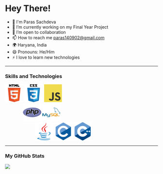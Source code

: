 # Hey There!
- 👋 I'm Paras Sachdeva 
- 🌱 I’m currently working on my Final Year Project
- 💞️ I’m open to collaboration
- 📫 How to reach me paras140902@gmail.com
- 🌍 Haryana, India
- 😄 Pronouns: He/Him
- ⚡ I love to learn new technologies
---
### Skills and Technologies
[<img src="https://raw.githubusercontent.com/devicons/devicon/master/icons/html5/html5-original-wordmark.svg" width="60" height="60">](https://developer.mozilla.org/en-US/docs/Web/HTML)
[<img src="https://raw.githubusercontent.com/devicons/devicon/master/icons/css3/css3-original-wordmark.svg" width="60" height="60">](https://developer.mozilla.org/en-US/docs/Web/CSS)
[<img src="https://raw.githubusercontent.com/devicons/devicon/master/icons/javascript/javascript-original.svg" width="60" height="60">](https://developer.mozilla.org/en-US/docs/Web/JavaScript)
<br>
&nbsp;&nbsp;&nbsp;&nbsp;
&nbsp;&nbsp;&nbsp;&nbsp;
&nbsp;&nbsp;&nbsp;&nbsp;
[<img src="https://raw.githubusercontent.com/devicons/devicon/master/icons/php/php-original.svg" width="60" height="60">](https://www.php.net/)
[<img src="https://raw.githubusercontent.com/devicons/devicon/master/icons/mysql/mysql-original-wordmark.svg" width="60" height="60">](https://www.mysql.com/)
<br>
&nbsp;&nbsp;&nbsp;&nbsp;
&nbsp;&nbsp;&nbsp;&nbsp;
&nbsp;&nbsp;&nbsp;&nbsp;
&nbsp;&nbsp;&nbsp;&nbsp;
&nbsp;&nbsp;&nbsp;&nbsp;
[<img src="https://raw.githubusercontent.com/devicons/devicon/master/icons/java/java-original.svg" width="60" height="60">](https://www.java.com/)
[<img src="https://raw.githubusercontent.com/devicons/devicon/master/icons/c/c-original.svg" width="60" height="60">](https://en.cppreference.com/w/c/language)
[<img src="https://raw.githubusercontent.com/devicons/devicon/master/icons/cplusplus/cplusplus-original.svg" width="60" height="60">](https://en.cppreference.com/w/cpp)

---
### My GitHub Stats
<a href="http://www.github.com/Paras-Sachdeva"><img src="https://github-readme-streak-stats.herokuapp.com/?user=Paras-Sachdeva&stroke=ffffff&background=000000&ring=3382ed&fire=3382ed&currStreakNum=ffffff&currStreakLabel=3382ed&sideNums=ffffff&sideLabels=ffffff&dates=ffffff&hide_border=true" /></a>

<!--<a href="https://github.com/Paras-Sachdeva" align="left"><img src="https://github-readme-stats.vercel.app/api/top-langs/?username=Paras-Sachdeva&langs_count=10&title_color=3382ed&text_color=ffffff&icon_color=6366f1&bg_color=000000&hide_border=true&locale=en&custom_title=Top%20%Languages" alt="Top Languages" /></a>

---
<!--### Featured Projects
<div width="100%" align="center"><a href="https://github.com/Paras-Sachdeva/Book-Pedlar" align="left"><img align="left" width="45%" src="https://github-readme-stats.vercel.app/api/pin/?username=Paras-Sachdeva&repo=Book-Pedlar&title_color=3382ed&text_color=ffffff&icon_color=6366f1&bg_color=000000&hide_border=true&locale=en" /></a></div>
